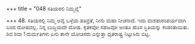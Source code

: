 +++
title = "048 ಸತಿಯರಲಿ ನಿಮ್ಮವ್ವೆ"

+++
48. ಸತಿಯರಲ್ಲಿ ನಿಮ್ಮ ಅವ್ವೆ ಒಳ್ಳೆಯ ಪತಿವ್ರತೆ, ನೀನು ಮಹಾ ನೀಚನಾದೆ. ಇದು ವಂಶಪಾರಂಪರ್ಯವಾಗಿ ಬಂದ ದೋಷವಲ್ಲ.  ನಿನ್ನ ಬುದ್ಧಿಯದೇ ದೋಷ.  ಕೃತಕವೋ ಸಹಜವೋ ಅಂತೂ ಹೊಸ ಸ್ಥಿತಿಯನ್ನು ಕಂಡಂತಾಯಿತು. ಶಿವ ಶಿವಾ ! ದುರ್ಮತಿಗಳು ಏನು ತಾನೇ ಯೋಚಿಸರು ಎನ್ನುತ್ತಾ ಧೃತರಾಷ್ಟ್ರ ನಿಟ್ಟುಸಿರು ಬಿಟ್ಟ.
